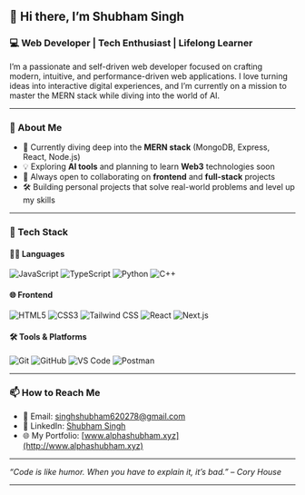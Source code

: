 ## 👋 Hi there, I’m **Shubham Singh**

### 💻 Web Developer | Tech Enthusiast | Lifelong Learner

I’m a passionate and self-driven web developer focused on crafting modern, intuitive, and performance-driven web applications. I love turning ideas into interactive digital experiences, and I’m currently on a mission to master the MERN stack while diving into the world of AI.

---

### 🚀 About Me

- 🔭 Currently diving deep into the **MERN stack** (MongoDB, Express, React, Node.js)
- 💡 Exploring **AI tools** and planning to learn **Web3** technologies soon
- 🤝 Always open to collaborating on **frontend** and **full-stack** projects
- 🛠️ Building personal projects that solve real-world problems and level up my skills

---

### 🧠 Tech Stack

#### 👨‍💻 Languages  
![JavaScript](https://img.shields.io/badge/-JavaScript-black?style=flat-square&logo=javascript)
![TypeScript](https://img.shields.io/badge/-TypeScript-007acc?style=flat-square&logo=typescript)
![Python](https://img.shields.io/badge/-Python-3776AB?style=flat-square&logo=python)
![C++](https://img.shields.io/badge/-C++-00599C?style=flat-square&logo=cplusplus)

#### 🌐 Frontend  
![HTML5](https://img.shields.io/badge/-HTML5-E34F26?style=flat-square&logo=html5)
![CSS3](https://img.shields.io/badge/-CSS3-1572B6?style=flat-square&logo=css3)
![Tailwind CSS](https://img.shields.io/badge/-TailwindCSS-38B2AC?style=flat-square&logo=tailwind-css)
![React](https://img.shields.io/badge/-React-61DAFB?style=flat-square&logo=react)
![Next.js](https://img.shields.io/badge/-Next.js-000000?style=flat-square&logo=next.js)

#### 🛠️ Tools & Platforms  
![Git](https://img.shields.io/badge/-Git-F05032?style=flat-square&logo=git)
![GitHub](https://img.shields.io/badge/-GitHub-181717?style=flat-square&logo=github)
![VS Code](https://img.shields.io/badge/-VSCode-007ACC?style=flat-square&logo=visual-studio-code)
![Postman](https://img.shields.io/badge/-Postman-FF6C37?style=flat-square&logo=postman)

---



### 📫 How to Reach Me

- 📧 Email: [singhshubham620278@gmail.com](mailto:singhshubham620278@gmail.com)
- 💼 LinkedIn: [Shubham Singh](https://www.linkedin.com/in/shubham-singh-35153122b/)
- 🌐 My Portfolio: [www.alphashubham.xyz](http://www.alphashubham.xyz)

---

_“Code is like humor. When you have to explain it, it’s bad.” – Cory House_



---

<!---
LostBoy143/LostBoy143 is a ✨ special ✨ repository because its `README.md` (this file) appears on your GitHub profile.
You can click the Preview link to take a look at your changes.
--->
